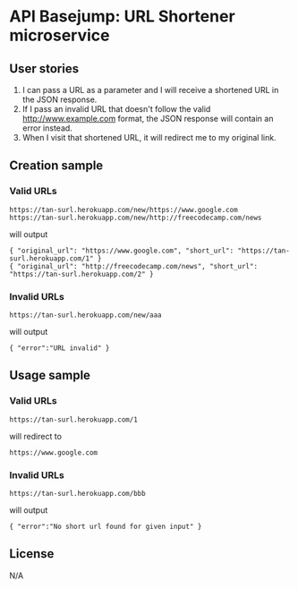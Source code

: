 # API Basejump: URL Shortener microservice

## User stories

1. I can pass a URL as a parameter and I will receive a shortened URL in the JSON response.
2. If I pass an invalid URL that doesn't follow the valid http://www.example.com format, the JSON response will contain an error instead.
3. When I visit that shortened URL, it will redirect me to my original link.

## Creation sample

### Valid URLs
```
https://tan-surl.herokuapp.com/new/https://www.google.com 
https://tan-surl.herokuapp.com/new/http://freecodecamp.com/news
```

will output
```
{ "original_url": "https://www.google.com", "short_url": "https://tan-surl.herokuapp.com/1" }
{ "original_url": "http://freecodecamp.com/news", "short_url": "https://tan-surl.herokuapp.com/2" }
```

### Invalid URLs
```
https://tan-surl.herokuapp.com/new/aaa
```

will output
```
{ "error":"URL invalid" }
```

## Usage sample

### Valid URLs
```
https://tan-surl.herokuapp.com/1
```

will redirect to
```
https://www.google.com
```

### Invalid URLs
```
https://tan-surl.herokuapp.com/bbb
```

will output
```
{ "error":"No short url found for given input" }
```

## License

N/A